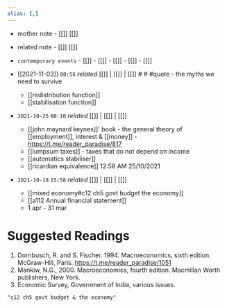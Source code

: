 ```yaml
---
alias: [,]
---
```

- mother note - [[]] [[]]
- related note - [[]] [[]]
- `contemporary events`  - [[]]  - [[]]  - [[]]  - [[]]  - [[]]

- [[2021-11-03]] `00:56` _related_ [[]] | [[]] | [[]] # # #quote - the myths we need to survive
	- [[redistribution function]]
	- [[stabilisation function]]
- `2021-10-25`  `00:10` _related_ [[]] | [[]] | [[]]
	- [[john maynard keynes]]' book - the general theory of [[employment]], interest & [[money]] - https://t.me/reader_paradise/817
	- [[lumpsum taxes]] - taxes that do not depend on income
	- [[automatics stabiliser]]
	- [[ricardian equivalence]] 12:59 AM 25/10/2021
- `2021-10-18`  `15:58` _related_ [[]] | [[]] | [[]]
	- [[mixed economy#c12 ch5 govt budget the economy]]
	- [[a112 Annual financial statement]]
	- 1 apr - 31 mar

# Suggested Readings
1. Dornbusch, R. and S. Fischer. 1994. Macroeconomics, sixth edition. McGraw-Hill, Paris. https://t.me/reader_paradise/1051
2. Mankiw, N.G., 2000. Macroeconomics, fourth edition. Macmillan Worth publishers, New York.
3. Economic Survey, Government of India, various issues.

```query
"c12 ch5 govt budget & the economy"
```